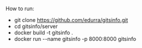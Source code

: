 How to run:
- git clone https://github.com/edurra/gitsinfo.git
- cd gitsinfo/server
- docker build -t gitsinfo .
- docker run --name gitsinfo -p 8000:8000 gitsinfo
